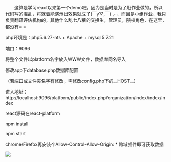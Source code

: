 &emsp;&emsp;这算是学习react以来第一个demo吧，因为是当时是为了赶作业做的，所以代码写的混乱，将就着能演示出效果就成了(￣y▽,￣)╭ ，而且是小组作业，我只负责翻译评估机构的，其他什么乱七八糟的交换生，管理员，院校角色，在这里，都没有= =

php环境是：php5.6.27-nts + Apache + mysql 5.7.21

端口：9096

将整个文件以platform名字放入WWW文件，数据库同名导入

修改app下database.php数据库配置

（若端口或文件夹名字有修改，需修改config.php下的__HOST__）

进入地址：http://localhost:9096/platform/public/index.php/organization/index/index/index

react源码在react-platform

npm install

npm start

chrome/Firefox再安装个Allow-Control-Allow-Origin: * 跨域插件即可获取数据

![](https://github.com/Y-qwq/assess-organization/blob/master/%E5%9B%BE.png)  
